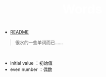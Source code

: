  <p style="font-size: 40px; color: #fff; " align="center"><b>Words</b></p>

- [README](../README.md)

> 很水的一些单词而已......

<br>

- initial value ：初始值
- even number ：偶数
